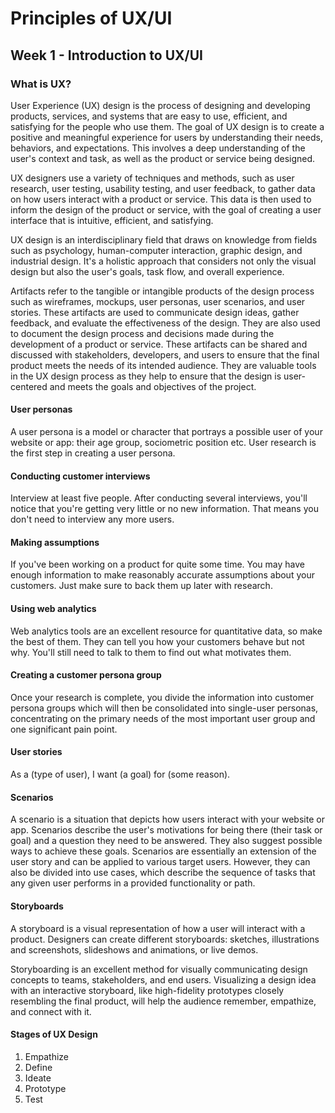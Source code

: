 # Principles of UX/UI

## Week 1 - Introduction to UX/UI

### What is UX?

User Experience (UX) design is the process of designing and developing products, services, and systems that are easy to use, efficient, and satisfying for the people who use them. The goal of UX design is to create a positive and meaningful experience for users by understanding their needs, behaviors, and expectations. This involves a deep understanding of the user's context and task, as well as the product or service being designed. <br>

UX designers use a variety of techniques and methods, such as user research, user testing, usability testing, and user feedback, to gather data on how users interact with a product or service. This data is then used to inform the design of the product or service, with the goal of creating a user interface that is intuitive, efficient, and satisfying. <br>

UX design is an interdisciplinary field that draws on knowledge from fields such as psychology, human-computer interaction, graphic design, and industrial design. It's a holistic approach that considers not only the visual design but also the user's goals, task flow, and overall experience. <br>

Artifacts refer to the tangible or intangible products of the design process such as wireframes, mockups, user personas, user scenarios, and user stories. These artifacts are used to communicate design ideas, gather feedback, and evaluate the effectiveness of the design. They are also used to document the design process and decisions made during the development of a product or service. These artifacts can be shared and discussed with stakeholders, developers, and users to ensure that the final product meets the needs of its intended audience. They are valuable tools in the UX design process as they help to ensure that the design is user-centered and meets the goals and objectives of the project.

#### User personas

A user persona is a model or character that portrays a possible user of your website or app: their age group, sociometric position etc. User research is the first step in creating a user persona.

#### Conducting customer interviews

Interview at least five people. After conducting several interviews, you'll notice that you're getting very little or no new information. That means you don't need to interview any more users.

#### Making assumptions

If you've been working on a product for quite some time. You may have enough information to make reasonably accurate assumptions about your customers. Just make sure to back them up later with research.

#### Using web analytics

Web analytics tools are an excellent resource for quantitative data, so make the best of them. They can tell you how your customers behave but not why. You'll still need to talk to them to find out what motivates them.

#### Creating a customer persona group

Once your research is complete, you divide the information into customer persona groups which will then be consolidated into single-user personas, concentrating on the primary needs of the most important user group and one significant pain point.

#### User stories

As a (type of user), I want (a goal) for (some reason).

#### Scenarios

A scenario is a situation that depicts how users interact with your website or app. Scenarios describe the user's motivations for being there (their task or goal) and a question they need to be answered. They also suggest possible ways to achieve these goals. Scenarios are essentially an extension of the user story and can be applied to various target users. However, they can also be divided into use cases, which describe the sequence of tasks that any given user performs in a provided functionality or path.

#### Storyboards

A storyboard is a visual representation of how a user will interact with a product. Designers can create different storyboards: sketches, illustrations and screenshots, slideshows and animations, or live demos. <br>

Storyboarding is an excellent method for visually communicating design concepts to teams, stakeholders, and end users. Visualizing a design idea with an interactive storyboard, like high-fidelity prototypes closely resembling the final product, will help the audience remember, empathize, and connect with it.

#### Stages of UX Design

1. Empathize
2. Define
3. Ideate
4. Prototype
5. Test
